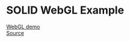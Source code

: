 # SOLID WebGL Example
[WebGL demo](https://keullaeseu.github.io/SOLID-WebGL-Example)  
[Source](https://github.com/Keullaeseu/SOLID-Example)  